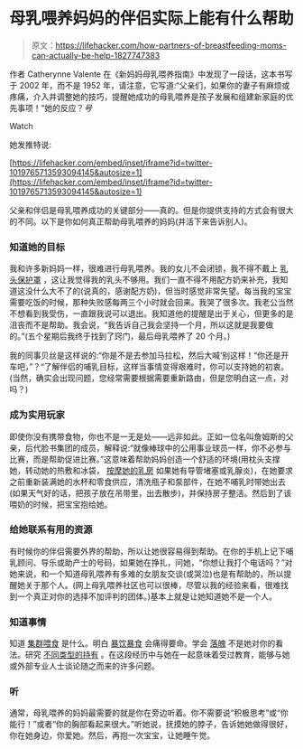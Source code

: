 # 母乳喂养妈妈的伴侣实际上能有什么帮助

> 原文：<https://lifehacker.com/how-partners-of-breastfeeding-moms-can-actually-be-help-1827747383>

作者 Catherynne Valente 在《新妈妈母乳喂养指南》中发现了一段话，这本书写于 2002 年，而不是 1952 年，请注意，它写道:“父亲们，如果你的妻子有麻烦或疼痛，介入并调整她的技巧，提醒她成功的母乳喂养是孩子发展和组建新家庭的优先事项！”她的反应？*号*

Watch

她发推特说:

 [https://lifehacker.com/embed/inset/iframe?id=twitter-1019765713593094145&autosize=1](https://lifehacker.com/embed/inset/iframe?id=twitter-1019765713593094145&autosize=1) 

父亲和伴侣是母乳喂养成功的关键部分——真的。但是你提供支持的方式会有很大的不同。以下是你如何真正帮助母乳喂养的妈妈(并活下来告诉别人)。

### **知道她的目标**

我和许多新妈妈一样，很难进行母乳喂养。我的女儿不会闭锁，我不得不戴上 [乳头保护罩](https://www.amazon.com/Medela-Contact-Nipple-Shield-24mm/dp/B000067PQ0?asc_campaign=InlineText&asc_refurl=https://lifehacker.com/how-partners-of-breastfeeding-moms-can-actually-be-help-1827747383&asc_source=&tag=kinjalifehackerlink-20&th=1) ，这让我觉得我的乳头不够用。我们一直不得不用配方奶来补充，我知道这没什么大不了的(说真的，感谢配方奶)，但当时感觉非常失望。每当我的宝宝需要吃饭的时候，那种失败感每两三个小时就会回来。我哭了很多次。我老公当然不想看到我受伤，一直跟我说可以退出。我知道他的提醒是出于关心，但更多的是沮丧而不是帮助。我会说，“我告诉自己我会坚持一个月，所以这就是我要做的。”(五个星期后我终于找到了窍门，最后母乳喂养了 20 个月。)

我的同事贝丝是这样说的:“你是不是去参加马拉松，然后大喊‘别这样！“你还是开车吧，”？“了解伴侣的哺乳目标，这样当事情变得艰难时，你可以支持她的初衷。(当然，确实会出现问题，您经常需要根据需要重新路由，但是您明白这一点，对吗？)

### 成为实用玩家

即使你没有携带食物，你也不是一无是处——远非如此。正如一位名叫詹姆斯的父亲，后代脸书集团的成员，解释说:“就像棒球中的公用事业球员一样，你不必参与比赛，而是帮助促进比赛。”这意味着帮助妈妈创造一个舒适的环境(用枕头支撑她，转动她的热敷和冰袋， [按摩她的乳房](https://vimeo.com/65196007) 如果她有导管堵塞或乳腺炎)，在她要求之前重新装满她的水杯和零食供应，清洗瓶子和泵部件，在她不哺乳时带她出去(如果天气好的话，把孩子放在吊带里，出去散步)，并保持房子整洁。然后到了该喂奶的时候，把宝宝抱给她。

### 给她联系有用的资源

有时候你的伴侣需要外界的帮助，所以让她很容易得到帮助。在你的手机上记下哺乳顾问、导乐或助产士的号码，如果她在挣扎，问她，“你想让我打个电话吗？”对她来说，和一个知道母乳喂养有多难的女朋友交谈(或哭泣)也是有帮助的，所以提醒她关于那个人。(网上母乳喂养社区也可以很棒，尽管以我的经验来看，很难找到一个真正对你的选择不加评判的团体。)基本上就是让她知道她不是一个人。

### 知道事情

知道 [集群喂食](https://kellymom.com/parenting/parenting-faq/fussy-evening/) 是什么。明白 [暴饮暴食](https://kellymom.com/bf/concerns/mother/engorgement/) 会痛得要命。学会 [落魄](https://www.parents.com/advice/babies/breastfeeding/what-is-letdown-and-how-long-does-it-take/) 不是她对你的看法。研究 [不同类型的持有](https://www.babycenter.com/0_positions-and-tips-for-making-breastfeeding-work_8784.bc) 。在这段经历中与她在一起意味着受过教育，能够与她或外部专业人士谈论随之而来的许多问题。

### 听

通常，母乳喂养的妈妈最需要的就是你在旁边听着。你不需要说“积极思考”或“你能行！”或者“你的胸部看起来很大。”听她说，抚摸她的脖子，告诉她她做得很好，你在她身边，你爱她。然后，再抱一次宝宝，让她睡午觉。